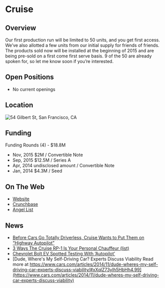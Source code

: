 # Cruise

## Overview
Our first production run will be limited to 50 units, and you get first access.  We’ve also allotted a few units from our initial supply for friends of friends.  The products sold now will be installed at the beginning of 2015 and are being pre-sold on a first come first serve basis.  9 of the 50 are already spoken for, so let me know soon if you’re interested.

## Open Positions
+ No current openings

## Location
![54 Gilbert St, San Francisco, CA](https://maps.googleapis.com/maps/api/staticmap?center=54+Gilbert+St,+San+Francisco,+CA&zoom=13&scale=false&size=600x300&maptype=roadmap&format=png&visual_refresh=true&markers=size:mid%7Ccolor:0xff0000%7Clabel:%7C24th+&+Mission+ST,+San+Francisco,+CA)  

## Funding
Funding Rounds (4) - $18.8M
+ Nov, 2015	$2M / Convertible Note
+ Sep, 2015	$12.5M / Series A
+ Apr, 2014	undisclosed amount / Convertible Note
+ Jan, 2014	$4.3M / Seed

## On The Web
+ [Website](http://www.getcruise.com/)
+ [Crunchbase](https://www.crunchbase.com/organization/cruise#/entity)
+ [Angel List](https://angel.co/cruise-automation)

## News
+ [Before Cars Go Totally Driverless, Cruise Wants to Put Them on “Highway Autopilot”](http://blogs.wsj.com/venturecapital/2014/06/23/before-cars-go-totally-driverless-cruise-wants-to-put-them-on-highway-autopilot)
+ [3 Ways The Cruise RP-1 Is Your Personal Chauffeur (list)](http://www.gadgetreview.com/3-ways-the-cruise-rp-1-is-your-personal-chauffeur)
+ [Chevrolet Bolt EV Spotted Testing With ‘Autopilot’](http://nseavoice.com/cars/chevrolet-bolt-ev-spotted-testing-with-autopilot-920019690.html)
+ [Dude, Where's My Self-Driving Car? Experts Discuss Viability
Read more at https://www.cars.com/articles/2014/11/dude-wheres-my-self-driving-car-experts-discuss-viability/#xXqlZ73yIh5HbHh4.99](https://www.cars.com/articles/2014/11/dude-wheres-my-self-driving-car-experts-discuss-viability)
